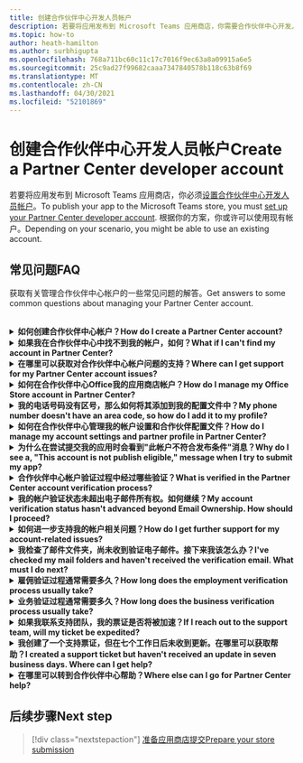 ```yaml
---
title: 创建合作伙伴中心开发人员帐户
description: 若要将应用发布到 Microsoft Teams 应用商店，你需要合作伙伴中心开发人员帐户。
ms.topic: how-to
author: heath-hamilton
ms.author: surbhigupta
ms.openlocfilehash: 768a711bc60c11c17c7016f9ec63a8a09915a6e5
ms.sourcegitcommit: 25c9ad27f99682caaa7347840578b118c63b8f69
ms.translationtype: MT
ms.contentlocale: zh-CN
ms.lasthandoff: 04/30/2021
ms.locfileid: "52101869"
---
```

# <a name="create-a-partner-center-developer-account"></a><span data-ttu-id="c7eba-103">创建合作伙伴中心开发人员帐户</span><span class="sxs-lookup"><span data-stu-id="c7eba-103">Create a Partner Center developer account</span></span>

<span data-ttu-id="c7eba-104">若要将应用发布到 Microsoft Teams 应用商店，你必须[设置合作伙伴中心开发人员帐户](https://docs.microsoft.com/office/dev/store/open-a-developer-account)。</span><span class="sxs-lookup"><span data-stu-id="c7eba-104">To publish your app to the Microsoft Teams store, you must [set up your Partner Center developer account](https://docs.microsoft.com/office/dev/store/open-a-developer-account).</span></span> <span data-ttu-id="c7eba-105">根据你的方案，你或许可以使用现有帐户。</span><span class="sxs-lookup"><span data-stu-id="c7eba-105">Depending on your scenario, you might be able to use an existing account.</span></span>

## <a name="faq"></a><span data-ttu-id="c7eba-106">常见问题</span><span class="sxs-lookup"><span data-stu-id="c7eba-106">FAQ</span></span>

<span data-ttu-id="c7eba-107">获取有关管理合作伙伴中心帐户的一些常见问题的解答。</span><span class="sxs-lookup"><span data-stu-id="c7eba-107">Get answers to some common questions about managing your Partner Center account.</span></span>

<br>

<details>

<summary><span data-ttu-id="c7eba-108"><b>如何创建合作伙伴中心帐户？</b></span><span class="sxs-lookup"><span data-stu-id="c7eba-108"><b>How do I create a Partner Center account?</b></span></span></summary>

<span data-ttu-id="c7eba-109">可以通过以下方法之一创建合作伙伴中心帐户：</span><span class="sxs-lookup"><span data-stu-id="c7eba-109">You can create a Partner Center account one of the following ways:</span></span>

* <span data-ttu-id="c7eba-110">如果你是合作伙伴中心的新用户，并且没有 Microsoft 网络帐户，则使用合作伙伴 [中心注册页面 创建帐户](/office/dev/store/open-a-developer-account#create-an-account-using-the-partner-center-enrollment-page)。</span><span class="sxs-lookup"><span data-stu-id="c7eba-110">If you're new to Partner Center and don't have a Microsoft Network Account, [create an account using the Partner Center enrollment page](/office/dev/store/open-a-developer-account#create-an-account-using-the-partner-center-enrollment-page).</span></span>
* <span data-ttu-id="c7eba-111">如果你已在 Microsoft 合作伙伴网络中注册，则使用现有 Microsoft 合作伙伴中心注册直接从合作伙伴 [中心创建帐户](/office/dev/store/open-a-developer-account#create-an-account-using-an-existing-partner-center-enrollment)。</span><span class="sxs-lookup"><span data-stu-id="c7eba-111">If you're already enrolled in the Microsoft Partner Network, [create an account directly from Partner Center using existing Microsoft Partner Center enrollments](/office/dev/store/open-a-developer-account#create-an-account-using-an-existing-partner-center-enrollment).</span></span>

<br>

</details>

<details>

<summary><span data-ttu-id="c7eba-112"><b>如果我在合作伙伴中心中找不到我的帐户，如何？</b></span><span class="sxs-lookup"><span data-stu-id="c7eba-112"><b>What if I can't find my account in Partner Center?</b></span></span></summary>

<span data-ttu-id="c7eba-113">打开合作伙伴 [中心支持票证](https://partner.microsoft.com/support/v2/?stage=1) 并选择以下选项：</span><span class="sxs-lookup"><span data-stu-id="c7eba-113">Open a [Partner Center support ticket](https://partner.microsoft.com/support/v2/?stage=1) and select the following:</span></span>

| <span data-ttu-id="c7eba-114">菜单</span><span class="sxs-lookup"><span data-stu-id="c7eba-114">Menu</span></span> | <span data-ttu-id="c7eba-115">选项</span><span class="sxs-lookup"><span data-stu-id="c7eba-115">Option</span></span> |
| -------   | -------  |
|<span data-ttu-id="c7eba-116">类别</span><span class="sxs-lookup"><span data-stu-id="c7eba-116">Category</span></span>| <span data-ttu-id="c7eba-117">商业市场</span><span class="sxs-lookup"><span data-stu-id="c7eba-117">Commercial Marketplace</span></span>|
| <span data-ttu-id="c7eba-118">主题</span><span class="sxs-lookup"><span data-stu-id="c7eba-118">Topic</span></span> | <span data-ttu-id="c7eba-119">一般市场帮助和帮助问题</span><span class="sxs-lookup"><span data-stu-id="c7eba-119">General Marketplace Help and How-to questions</span></span> |
| <span data-ttu-id="c7eba-120">子标题</span><span class="sxs-lookup"><span data-stu-id="c7eba-120">Subtopic</span></span>| <span data-ttu-id="c7eba-121">Office 加载项</span><span class="sxs-lookup"><span data-stu-id="c7eba-121">Office add-in</span></span> |

<br>

</details>

<details>

<summary><span data-ttu-id="c7eba-122"><b>在哪里可以获取对合作伙伴中心帐户问题的支持？</b></span><span class="sxs-lookup"><span data-stu-id="c7eba-122"><b>Where can I get support for my Partner Center account issues?</b></span></span></summary>

<span data-ttu-id="c7eba-123">访问 [发布者支持页面](https://aka.ms/marketplacepublishersupport) 以搜索你的问题。</span><span class="sxs-lookup"><span data-stu-id="c7eba-123">Visit the [publishers support page](https://aka.ms/marketplacepublishersupport) to search for your issue.</span></span> <span data-ttu-id="c7eba-124">如果指南没有帮助，请创建合作伙伴 [中心支持票证](/azure/marketplace/partner-center-portal/support#how-to-open-a-support-ticket)。</span><span class="sxs-lookup"><span data-stu-id="c7eba-124">If the guidance isn't helpful, create a [Partner Center support ticket](/azure/marketplace/partner-center-portal/support#how-to-open-a-support-ticket).</span></span>

<br>

</details>

<details>

<summary><span data-ttu-id="c7eba-125"><b>如何在合作伙伴中心Office我的应用商店帐户？</b></span><span class="sxs-lookup"><span data-stu-id="c7eba-125"><b>How do I manage my Office Store account in Partner Center?</b></span></span></summary>

<span data-ttu-id="c7eba-126">有关 [信息，请参阅通过合作伙伴中心](/office/dev/store/manage-account-settings-and-profile) 管理你的帐户。</span><span class="sxs-lookup"><span data-stu-id="c7eba-126">See [manage your account through Partner Center](/office/dev/store/manage-account-settings-and-profile) for information.</span></span>

<br>

</details>

<details>

<summary><span data-ttu-id="c7eba-127"><b>我的电话号码没有区号，那么如何将其添加到我的配置文件中？</b></span><span class="sxs-lookup"><span data-stu-id="c7eba-127"><b>My phone number doesn't have an area code, so how do I add it to my profile?</b></span></span></summary>

<span data-ttu-id="c7eba-128">电话号码由三部分组成：国家/地区代码、区号和电话号码。</span><span class="sxs-lookup"><span data-stu-id="c7eba-128">The phone number has three parts: country code, area code, and telephone number.</span></span> <span data-ttu-id="c7eba-129">如果您的电话号码不包含区号，请保留第二个框为空并填写第三个框。</span><span class="sxs-lookup"><span data-stu-id="c7eba-129">If your phone number doesn't include an area code, leave the second box empty and complete the third box.</span></span>

<br>

</details>

<details>

<summary><span data-ttu-id="c7eba-130"><b>如何在合作伙伴中心管理我的帐户设置和合作伙伴配置文件？</b></span><span class="sxs-lookup"><span data-stu-id="c7eba-130"><b>How do I manage my account settings and partner profile in Partner Center?</b></span></span></summary>

<span data-ttu-id="c7eba-131">有关 [信息，请参阅管理帐户设置](/windows/uwp/publish/manage-account-settings-and-profile#additional-settings-and-info) 和配置文件信息。</span><span class="sxs-lookup"><span data-stu-id="c7eba-131">See [manage account settings and profile info](/windows/uwp/publish/manage-account-settings-and-profile#additional-settings-and-info) for information.</span></span>

<br>

</details>

<details>

<summary><span data-ttu-id="c7eba-132"><b>为什么在尝试提交我的应用时会看到"此帐户不符合发布条件"消息？</b></span><span class="sxs-lookup"><span data-stu-id="c7eba-132"><b>Why do I see a, "This account is not publish eligible," message when I try to submit my app?</b></span></span></summary>

<span data-ttu-id="c7eba-133">由于帐户验证状态为"挂起 ["，因此收到](/partner-center/verification-responses) 此错误消息。</span><span class="sxs-lookup"><span data-stu-id="c7eba-133">You received this error message because your [account verification status](/partner-center/verification-responses) is pending.</span></span> <span data-ttu-id="c7eba-134">在合作伙伴中心仪表板中检查 [状态](https://partner.microsoft.com/dashboard)。</span><span class="sxs-lookup"><span data-stu-id="c7eba-134">Check your status in the Partner Center [dashboard](https://partner.microsoft.com/dashboard).</span></span> <span data-ttu-id="c7eba-135">选择 **"设置** 齿轮"图标，然后选择">**帐户>帐户设置"。**</span><span class="sxs-lookup"><span data-stu-id="c7eba-135">Select the **Settings** gear icon and choose **Developer settings > Account > Account settings**.</span></span>

![合作伙伴中心验证状态](~/assets/images/partner-center-verification-status.png)

<br>

</details>

<details>

<summary><span data-ttu-id="c7eba-137"><b>合作伙伴中心帐户验证过程中经过哪些验证？</b></span><span class="sxs-lookup"><span data-stu-id="c7eba-137"><b>What is verified in the Partner Center account verification process?</b></span></span></summary>

<span data-ttu-id="c7eba-138">有三个验证领域：**电子邮件所有权\*\*\*\*、雇佣** 关系 **和业务**。</span><span class="sxs-lookup"><span data-stu-id="c7eba-138">There are three verification areas, **Email Ownership**, **Employment**, and **Business**.</span></span> <span data-ttu-id="c7eba-139">有关详细信息，请参阅 [验证了哪些项目以及如何响应](/partner-center/verification-responses#what-is-verified-and-how-to-respond)。</span><span class="sxs-lookup"><span data-stu-id="c7eba-139">For more information, see [what is verified and how to respond](/partner-center/verification-responses#what-is-verified-and-how-to-respond).</span></span>

<span data-ttu-id="c7eba-140">如果你是主要联系人、全局管理员或帐户管理员，可以在配置文件页面上监视验证状态和跟踪进度。</span><span class="sxs-lookup"><span data-stu-id="c7eba-140">If you're the primary contact, global admin, or account admin, you can monitor verification status and track progress on your profile page.</span></span>

<span data-ttu-id="c7eba-141">验证过程完成后，配置文件页上的注册状态会从 *"挂起*"更改到"*已授权"。*</span><span class="sxs-lookup"><span data-stu-id="c7eba-141">Once verification process is complete, the status of your enrollment on the profile page changes from *pending* to *authorized*.</span></span> <span data-ttu-id="c7eba-142">然后，主要联系人将在几天内收到来自 Microsoft 的电子邮件。</span><span class="sxs-lookup"><span data-stu-id="c7eba-142">The primary contact then receives an email from Microsoft within a few business days.</span></span>

<br>

</details>

<details>

<summary><span data-ttu-id="c7eba-143"><b>我的帐户验证状态未超出电子邮件所有权。如何继续？</b></span><span class="sxs-lookup"><span data-stu-id="c7eba-143"><b>My account verification status hasn't advanced beyond Email Ownership. How should I proceed?</b></span></span></summary>

<span data-ttu-id="c7eba-144">在 **电子邮件所有权验证** 过程中，会向主要联系人发送验证电子邮件。</span><span class="sxs-lookup"><span data-stu-id="c7eba-144">During the **Email Ownership** verification process, a verification email is sent to the primary contact.</span></span> <span data-ttu-id="c7eba-145">检查主要联系人收件箱中是否收到电子邮件maccount@microsoft.com 主题行"需要操作：使用 **Microsoft** 验证电子邮件帐户并完成电子邮件验证过程"。</span><span class="sxs-lookup"><span data-stu-id="c7eba-145">Check your primary contact inbox for an email from **maccount@microsoft.com** with the subject line **Action needed: Verify your email account with Microsoft** and complete the email verification process.</span></span> <span data-ttu-id="c7eba-146">验证电子邮件将发送到合作伙伴中心帐户设置中列出的地址。</span><span class="sxs-lookup"><span data-stu-id="c7eba-146">The verification email is sent to the address listed on your Partner Center account settings.</span></span>

<span data-ttu-id="c7eba-147">请记住有关电子邮件验证过程的以下事项：</span><span class="sxs-lookup"><span data-stu-id="c7eba-147">Remember the following about the email verification process:</span></span>

* <span data-ttu-id="c7eba-148">电子邮件验证链接的有效期只有七天。</span><span class="sxs-lookup"><span data-stu-id="c7eba-148">The email verification link is only valid for seven days.</span></span>
* <span data-ttu-id="c7eba-149">可以通过访问合作伙伴配置文件页面并选择"重新发送验证电子邮件"链接，请求重新 **发送电子邮件** 。</span><span class="sxs-lookup"><span data-stu-id="c7eba-149">You can request to resend the email by visiting your partner profile page and selecting the **Resend verification email** link.</span></span>
* <span data-ttu-id="c7eba-150">为了确保您收到电子邮件，安全列表 **microsoft.com** 安全域并检查垃圾邮件文件夹。</span><span class="sxs-lookup"><span data-stu-id="c7eba-150">To ensure you receive the email, safe-list **microsoft.com** as a secure domain and check your junk email folders.</span></span>

<br>

</details>

<details>

<summary><span data-ttu-id="c7eba-151"><b>如何进一步支持我的帐户相关问题？</b></span><span class="sxs-lookup"><span data-stu-id="c7eba-151"><b>How do I get further support for my account-related issues?</b></span></span></summary>

<span data-ttu-id="c7eba-152">有关 [信息，请参阅合作伙伴中心对商业市场计划](/azure/marketplace/partner-center-portal/support) 的支持。</span><span class="sxs-lookup"><span data-stu-id="c7eba-152">See [support for the Commercial Marketplace program in Partner Center](/azure/marketplace/partner-center-portal/support) for information.</span></span>

<br>

</details>

<details>

<summary><span data-ttu-id="c7eba-153"><b>我检查了邮件文件夹，尚未收到验证电子邮件。接下来我该怎么办？</b></span><span class="sxs-lookup"><span data-stu-id="c7eba-153"><b>I've checked my mail folders and haven't received the verification email. What must I do next?</b></span></span></summary>

<span data-ttu-id="c7eba-154">请尝试执行以下操作：</span><span class="sxs-lookup"><span data-stu-id="c7eba-154">Try the following:</span></span>

* <span data-ttu-id="c7eba-155">检查垃圾邮件或垃圾邮件文件夹。</span><span class="sxs-lookup"><span data-stu-id="c7eba-155">Check your junk or spam folder.</span></span>
* <span data-ttu-id="c7eba-156">清除浏览器缓存，转到合作伙伴中心帐户仪表板，然后选择 **重新发送验证电子邮件**。</span><span class="sxs-lookup"><span data-stu-id="c7eba-156">Clear the browser cache, go to your Partner Center account dashboard, and select **Resend verification email**.</span></span>
* <span data-ttu-id="c7eba-157">尝试从其他 **浏览器访问"重新发送** 验证电子邮件"链接。</span><span class="sxs-lookup"><span data-stu-id="c7eba-157">Try accessing the **Resend verification email** link from a different browser.</span></span>
* <span data-ttu-id="c7eba-158">与 IT 部门合作，确保您的电子邮件服务器不会阻止验证电子邮件。</span><span class="sxs-lookup"><span data-stu-id="c7eba-158">Work with your IT department to ensure that the verification emails are not blocked by your email server.</span></span>
* <span data-ttu-id="c7eba-159">调整服务器的垃圾邮件筛选器，以允许或安全列出来自 **maccount@microsoft.com。**</span><span class="sxs-lookup"><span data-stu-id="c7eba-159">Adjust your server's spam filter to allow or safe-list all emails from **maccount@microsoft.com**.</span></span>

<br>

</details>

<details>

<summary><span data-ttu-id="c7eba-160"><b>雇佣验证过程通常需要多久？</b></span><span class="sxs-lookup"><span data-stu-id="c7eba-160"><b>How long does the employment verification process usually take?</b></span></span></summary>

<span data-ttu-id="c7eba-161">如果所有提交的详细信息都正确，则雇佣验证过程需要大约两个小时才能完成。</span><span class="sxs-lookup"><span data-stu-id="c7eba-161">If all the submitted details are correct, the employment verification process takes about two hours to complete.</span></span>

<br>

</details>

<details>

<summary><span data-ttu-id="c7eba-162"><b>业务验证过程通常需要多久？</b></span><span class="sxs-lookup"><span data-stu-id="c7eba-162"><b>How long does the business verification process usually take?</b></span></span></summary>

<span data-ttu-id="c7eba-163">如果提交所有必需的文档，则业务验证需要一到两个工作日才能完成。</span><span class="sxs-lookup"><span data-stu-id="c7eba-163">If all the required documents are submitted, business verification takes one to two business days to complete.</span></span>

<br>

</details>

<details>

<summary><span data-ttu-id="c7eba-164"><b>如果我联系支持团队，我的票证是否将被加速？</b></span><span class="sxs-lookup"><span data-stu-id="c7eba-164"><b>If I reach out to the support team, will my ticket be expedited?</b></span></span></summary>

<span data-ttu-id="c7eba-165">支持票证在一周内解决。</span><span class="sxs-lookup"><span data-stu-id="c7eba-165">Support tickets get resolved in a week.</span></span> <span data-ttu-id="c7eba-166">检查发送到你在创建支持票证时提供的电子邮件的更新。</span><span class="sxs-lookup"><span data-stu-id="c7eba-166">Check for updates sent to the email you provided when creating the support ticket.</span></span>

<br>

</details>

<details>

<summary><span data-ttu-id="c7eba-167"><b>我创建了一个支持票证，但在七个工作日后未收到更新。在哪里可以获取帮助？</b></span><span class="sxs-lookup"><span data-stu-id="c7eba-167"><b>I created a support ticket but haven't received an update in seven business days. Where can I get help?</b></span></span></summary>

<span data-ttu-id="c7eba-168">向用户 <a href="mailto:teamsubm@microsoft.com">teamsubm@microsoft.com</a> 以下详细信息：</span><span class="sxs-lookup"><span data-stu-id="c7eba-168">Send an email to <a href="mailto:teamsubm@microsoft.com">teamsubm@microsoft.com</a> with the following details:</span></span>

* <span data-ttu-id="c7eba-169">**主题行**：合作伙伴中心帐户问题 *<your app name>*</span><span class="sxs-lookup"><span data-stu-id="c7eba-169">**Subject Line**: Partner Center Account Issue for *<your app name>*</span></span>
* <span data-ttu-id="c7eba-170">**电子邮件正文**：</span><span class="sxs-lookup"><span data-stu-id="c7eba-170">**Email body**:</span></span>
    * <span data-ttu-id="c7eba-171">支持票证编号</span><span class="sxs-lookup"><span data-stu-id="c7eba-171">Support ticket number</span></span>
    * <span data-ttu-id="c7eba-172">卖家 ID</span><span class="sxs-lookup"><span data-stu-id="c7eba-172">Your seller ID</span></span>
    * <span data-ttu-id="c7eba-173">问题解决的屏幕截图 (如果可能) </span><span class="sxs-lookup"><span data-stu-id="c7eba-173">A screenshot of the issue (if possible)</span></span>

<br>

</details>

<details>

<summary><span data-ttu-id="c7eba-174"><b>在哪里可以转到合作伙伴中心帮助？</b></span><span class="sxs-lookup"><span data-stu-id="c7eba-174"><b>Where else can I go for Partner Center help?</b></span></span></summary>

<span data-ttu-id="c7eba-175">以下资源还可以提供帮助：</span><span class="sxs-lookup"><span data-stu-id="c7eba-175">The following resources can also assist:</span></span>

* [<span data-ttu-id="c7eba-176">Microsoft 365应用提交常见问题解答</span><span class="sxs-lookup"><span data-stu-id="c7eba-176">Microsoft 365 app submission FAQ</span></span>](/office/dev/store/appsource-submission-faq)
* [<span data-ttu-id="c7eba-177">商业市场文档</span><span class="sxs-lookup"><span data-stu-id="c7eba-177">Commercial marketplace documentation</span></span>](/azure/marketplace/)

<br>

</details>

## <a name="next-step"></a><span data-ttu-id="c7eba-178">后续步骤</span><span class="sxs-lookup"><span data-stu-id="c7eba-178">Next step</span></span>

> [!div class="nextstepaction"]
> [<span data-ttu-id="c7eba-179">准备应用商店提交</span><span class="sxs-lookup"><span data-stu-id="c7eba-179">Prepare your store submission</span></span>](~/concepts/deploy-and-publish/appsource/prepare/submission-checklist.md)
